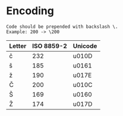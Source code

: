 # Encoding

```
Code should be prepended with backslash \.
Example: 200 -> \200 
```

| Letter | ISO 8859-2 | Unicode |
|--------|------------|---------|
| č      | 232        | u010D   |
| š      | 185        | u0161   |
| ž      | 190        | u017E   |
| Č      | 200        | u010C   |
| Š      | 169        | u0160   |
| Ž      | 174        | u017D   |
